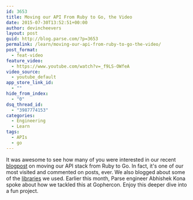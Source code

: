 ```yaml
---
id: 3653
title: Moving our API From Ruby to Go, the Video
date: 2015-07-30T13:52:51+00:00
author: devincheevers
layout: post
guid: http://blog.parse.com/?p=3653
permalink: /learn/moving-our-api-from-ruby-to-go-the-video/
post_format:
  - feat-video
feature_video:
  - https://www.youtube.com/watch?v=_f9LS-OWfeA
video_source:
  - youtube_default
app_store_link_id:
  - ""
hide_from_index:
  - "0"
dsq_thread_id:
  - "3987774153"
categories:
  - Engineering
  - Learn
tags:
  - APIs
  - go
---
```

It was awesome to see how many of you were interested in our recent [blogpost](http://blog.parse.com/learn/how-we-moved-our-api-from-ruby-to-go-and-saved-our-sanity/) on moving our API stack from Ruby to Go. In fact, it's one of our most visited and commented on posts, ever. We also blogged about some of the [libraries](http://blog.parse.com/learn/parse-loves-go/) we used. Earlier this month, Parse engineer Abhishek Kona spoke about how we tackled this at Gophercon. Enjoy this deeper dive into a fun project.